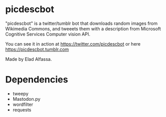 # picdescbot

"picdescbot" is a twitter/tumblr bot that downloads random images from Wikimedia Commons, and tweeets them with a description from Microsoft Cognitive Services Computer vision API.

You can see it in action at https://twitter.com/picdescbot or here https://picdescbot.tumblr.com

Made by Elad Alfassa.

Dependencies
============
* tweepy
* Mastodon.py
* wordfilter
* requests
